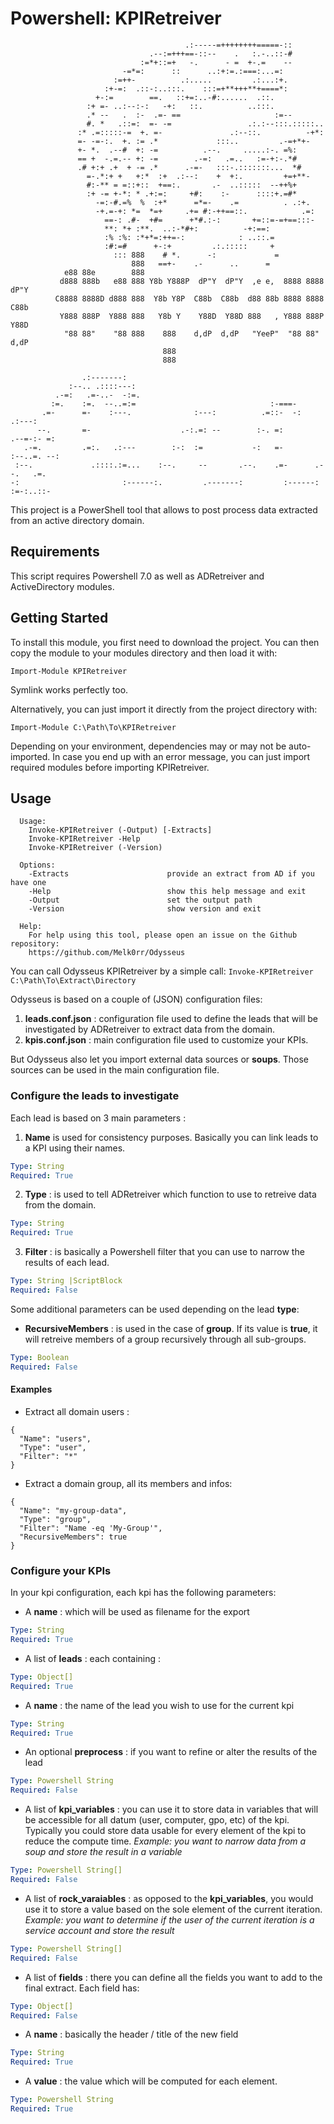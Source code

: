 # Powershell: KPIRetreiver

```
                                       .:-----=++++++++=====-::       
                               .--:=+++==-::--    .   :.-..::-#       
                             :=*+::=+   -.      - =  +-.=    --        
                         -=*=:      ::      ..:+:=.:===:...=:         
                       :=++-          .:.....         .:...:+.         
                     :+-=:  .::-:..:::.    :::=+**+++**+====*:         
                   +-:=        ==.   ::+=:..-#:......  .::.           
                 :+ =- ..:--:-:   -+:   ::.          ..:::.           
                 .* --   .  :-  .=- ==                     :=--        
                 #. *   .::=:  =- -=                 .:.:--:::.:::::.. 
               :* .=:::::-=  +. =-               .:--::.          -+*:
               =- -=-:.  +. := .*             :::..         .-=+*+-   
               +- *.  .--#  +: -=          .--.     .....:-. =%:      
               == +  -.=.-- +: -=        .-=:   .=..   :=-+:-.*#      
               .# +:+ .+  + -= .*      .-=-   :::-.:::::::...  *#     
                 =-.*:+ +   +:*  :+  .:--:    +  +:.         +=+**-    
                 #:-** = =::+::  +==:.       .-  ..:::::  --++%+      
                 :+ -= +-*: * .+:=:     +#:    :-      ::::+.=#*      
                   -=:-#.=%  %  :+*      =*=-    .=          . .:+.    
                   -+.=-+: *=  *=+     .+= #:-++==::.            .=:  
                     ==-: .#-  +#=      +*#.:-:       +=::=-=+==:::-   
                     **: *+ :**.  ..:-*#+:          -+:==:            
                     :% :%: :*+*=:++=-:            : ..::.=           
                     :#:=#      +-:+         .:.:::::     +           
                       ::: 888    # *.      -:             =           
                           888   ==+-    .-      ..      =            
            e88 88e        888
           d888 888b   e88 888 Y8b Y888P  dP"Y  dP"Y  ,e e,  8888 8888  dP"Y 
          C8888 8888D d888 888  Y8b Y8P  C88b  C88b  d88 88b 8888 8888 C88b  
           Y888 888P  Y888 888   Y8b Y    Y88D  Y88D 888   , Y888 888P  Y88D 
            "88 88"    "88 888    888    d,dP  d,dP   "YeeP"  "88 88"  d,dP  
                                  888                                        
                                  888                                        

                .:-------:                                                           
             :--.. .::::---:                                                         
          .-=:   .=-..-  -:=.                                                        
         :=.    :=.  --..=:=                              :-===-                     
       .=-      =-    :---.              :---:          .=::-  -:           .:---:   
      --.       =-                    .-:.=: --        :-. =:            .--=-:- =:  
   .-=.         .=:.   .:---        :-:  :=           -:   =-          :--..=. --:   
 :--.             .::::.:=...    :--.     --       .--.    .=-      .--.   .=.       
-:                       :------:.         .-------:         :------:       :=-:..::-

```

This project is a PowerShell tool that allows to post process data extracted from an active directory domain. 

## Requirements

This script requires Powershell 7.0 as well as ADRetreiver and ActiveDirectory modules.

## Getting Started

To install this module, you first need to download the project. You can then copy the module to your modules directory and then load it with:

`Import-Module KPIRetreiver`

Symlink works perfectly too.

Alternatively, you can just import it directly from the project directory with:

`Import-Module C:\Path\To\KPIRetreiver`

Depending on your environment, dependencies may or may not be auto-imported. In case you end up with an error message, you can just import required modules before importing KPIRetreiver.

## Usage

      Usage:
        Invoke-KPIRetreiver (-Output) [-Extracts]
        Invoke-KPIRetreiver -Help
        Invoke-KPIRetreiver (-Version)
        
      Options:
        -Extracts                      provide an extract from AD if you have one
        -Help                          show this help message and exit
        -Output                        set the output path
        -Version                       show version and exit

      Help:
        For help using this tool, please open an issue on the Github repository:
        https://github.com/Melk0rr/Odysseus


You can call Odysseus KPIRetreiver by a simple call:
`Invoke-KPIRetreiver C:\Path\To\Extract\Directory`

Odysseus is based on a couple of (JSON) configuration files:

1. **leads.conf.json** : configuration file used to define the leads that will be investigated by ADRetreiver to extract data from the domain.
2. **kpis.conf.json**  : main configuration file used to customize your KPIs.

But Odysseus also let you import external data sources or **soups**. Those sources can be used in the main configuration file.

### Configure the leads to investigate

Each lead is based on 3 main parameters :
1. **Name** is used for consistency purposes. Basically you can link leads to a KPI using their names.
```yaml
Type: String
Required: True
```

2. **Type**   : is used to tell ADRetreiver which function to use to retreive data from the domain.
```yaml
Type: String
Required: True
```

3. **Filter** : is basically a Powershell filter that you can use to narrow the results of each lead.
```yaml
Type: String |ScriptBlock
Required: False
```

Some additional parameters can be used depending on the lead **type**:
- **RecursiveMembers** : is used in the case of **group**. If its value is **true**, it will retreive members of a group recursively through all sub-groups.
```yaml
Type: Boolean
Required: False
```

#### Examples

- Extract all domain users :

```
{
  "Name": "users",
  "Type": "user",
  "Filter": "*"
}
```

- Extract a domain group, all its members and infos:

```
{
  "Name": "my-group-data",
  "Type": "group",
  "Filter": "Name -eq 'My-Group'",
  "RecursiveMembers": true
}
```

### Configure your KPIs

In your kpi configuration, each kpi has the following parameters:
- A **name** : which will be used as filename for the export
```yaml
Type: String
Required: True
```
- A list of **leads** : each containing :
```yaml
Type: Object[]
Required: True
```
  - A **name** : the name of the lead you wish to use for the current kpi
  ```yaml
  Type: String
  Required: True
  ```
  - An optional **preprocess** : if you want to refine or alter the results of the lead
  ```yaml
  Type: Powershell String
  Required: False
  ```
- A list of **kpi_variables** : you can use it to store data in variables that will be accessible for all datum (user, computer, gpo, etc) of the kpi. Typically you could store data usable for every element of the kpi to reduce the compute time. *Example: you want to narrow data from a soup and store the result in a variable*
```yaml
Type: Powershell String[]
Required: False
```

- A list of **rock_varaiables** : as opposed to the **kpi_variables**, you would use it to store a value based on the sole element of the current iteration. *Example: you want to determine if the user of the current iteration is a service account and store the result*
```yaml
Type: Powershell String[]
Required: False
```

- A list of **fields** : there you can define all the fields you want to add to the final extract. Each field has:
```yaml
Type: Object[]
Required: False
```

  - A **name**  : basically the header / title of the new field
  ```yaml
  Type: String
  Required: True
  ```

  - A **value** : the value which will be computed for each element. 
  ```yaml
  Type: Powershell String
  Required: True
  ```
